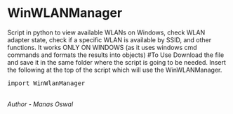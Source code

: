 # WinWLANManager
Script in python to view available WLANs on Windows, check WLAN adapter state, check if a specific WLAN is available by SSID, and other functions.
It works ONLY ON WINDOWS (as it uses windows cmd commands and formats the results into objects)
#To Use
Download the file and save it in the same folder where the script is going to be needed. Insert the following at the top of the script which will use the WinWLANManager.
	
<pre>import WinWlanManager</pre>
<br>
<i>Author - Manas Oswal</i>
